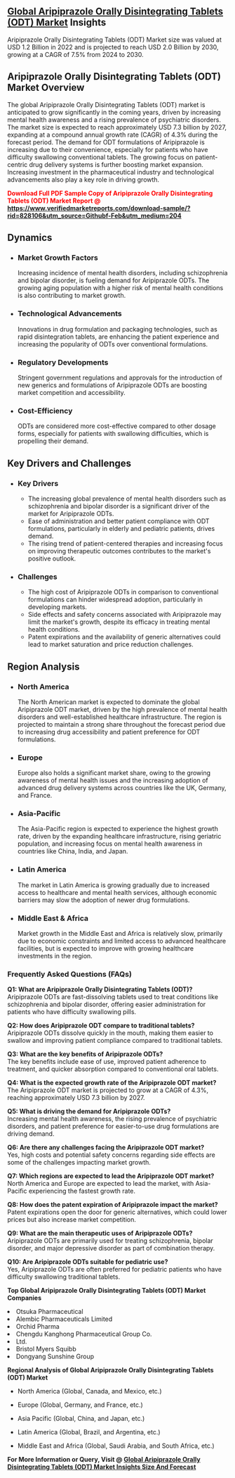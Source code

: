 <h2><a href="https://www.verifiedmarketreports.com/download-sample/?rid=828106&amp;utm_source=Githubf&amp;utm_medium=204" target="_blank">Global Aripiprazole Orally Disintegrating Tablets (ODT) Market</a> Insights</h2><p>Aripiprazole Orally Disintegrating Tablets (ODT) Market size was valued at USD 1.2 Billion in 2022 and is projected to reach USD 2.0 Billion by 2030, growing at a CAGR of 7.5% from 2024 to 2030.</p><p> <h2>Aripiprazole Orally Disintegrating Tablets (ODT) Market Overview</h2> <p>The global Aripiprazole Orally Disintegrating Tablets (ODT) market is anticipated to grow significantly in the coming years, driven by increasing mental health awareness and a rising prevalence of psychiatric disorders. The market size is expected to reach approximately USD 7.3 billion by 2027, expanding at a compound annual growth rate (CAGR) of 4.3% during the forecast period. The demand for ODT formulations of Aripiprazole is increasing due to their convenience, especially for patients who have difficulty swallowing conventional tablets. The growing focus on patient-centric drug delivery systems is further boosting market expansion. Increasing investment in the pharmaceutical industry and technological advancements also play a key role in driving growth.</p> <p><strong><p><span class=""><span style="color: #ff0000;"><strong>Download Full PDF Sample Copy of Aripiprazole Orally Disintegrating Tablets (ODT) Market Report</strong> @ </span><a href="https://www.verifiedmarketreports.com/download-sample/?rid=828106&amp;utm_source=Githubf-Feb&amp;utm_medium=204" target="_blank">https://www.verifiedmarketreports.com/download-sample/?rid=828106&amp;utm_source=Githubf-Feb&amp;utm_medium=204</a></span></p></strong></p> <h2>Dynamics</h2> <ul> <li><h3>Market Growth Factors</h3> Increasing incidence of mental health disorders, including schizophrenia and bipolar disorder, is fueling demand for Aripiprazole ODTs. The growing aging population with a higher risk of mental health conditions is also contributing to market growth.</li> <li><h3>Technological Advancements</h3> Innovations in drug formulation and packaging technologies, such as rapid disintegration tablets, are enhancing the patient experience and increasing the popularity of ODTs over conventional formulations.</li> <li><h3>Regulatory Developments</h3> Stringent government regulations and approvals for the introduction of new generics and formulations of Aripiprazole ODTs are boosting market competition and accessibility.</li> <li><h3>Cost-Efficiency</h3> ODTs are considered more cost-effective compared to other dosage forms, especially for patients with swallowing difficulties, which is propelling their demand.</li> </ul> <h2>Key Drivers and Challenges</h2> <ul> <li><h3>Key Drivers</h3> <ul> <li>The increasing global prevalence of mental health disorders such as schizophrenia and bipolar disorder is a significant driver of the market for Aripiprazole ODTs.</li> <li>Ease of administration and better patient compliance with ODT formulations, particularly in elderly and pediatric patients, drives demand.</li> <li>The rising trend of patient-centered therapies and increasing focus on improving therapeutic outcomes contributes to the market's positive outlook.</li> </ul> </li> <li><h3>Challenges</h3> <ul> <li>The high cost of Aripiprazole ODTs in comparison to conventional formulations can hinder widespread adoption, particularly in developing markets.</li> <li>Side effects and safety concerns associated with Aripiprazole may limit the market's growth, despite its efficacy in treating mental health conditions.</li> <li>Patent expirations and the availability of generic alternatives could lead to market saturation and price reduction challenges.</li> </ul> </li> </ul> <h2>Region Analysis</h2> <ul> <li><h3>North America</h3> The North American market is expected to dominate the global Aripiprazole ODT market, driven by the high prevalence of mental health disorders and well-established healthcare infrastructure. The region is projected to maintain a strong share throughout the forecast period due to increasing drug accessibility and patient preference for ODT formulations.</li> <li><h3>Europe</h3> Europe also holds a significant market share, owing to the growing awareness of mental health issues and the increasing adoption of advanced drug delivery systems across countries like the UK, Germany, and France.</li> <li><h3>Asia-Pacific</h3> The Asia-Pacific region is expected to experience the highest growth rate, driven by the expanding healthcare infrastructure, rising geriatric population, and increasing focus on mental health awareness in countries like China, India, and Japan.</li> <li><h3>Latin America</h3> The market in Latin America is growing gradually due to increased access to healthcare and mental health services, although economic barriers may slow the adoption of newer drug formulations.</li> <li><h3>Middle East & Africa</h3> Market growth in the Middle East and Africa is relatively slow, primarily due to economic constraints and limited access to advanced healthcare facilities, but is expected to improve with growing healthcare investments in the region.</li> </ul> <h3>Frequently Asked Questions (FAQs)</h3> <p><strong>Q1: What are Aripiprazole Orally Disintegrating Tablets (ODT)?</strong> <br> Aripiprazole ODTs are fast-dissolving tablets used to treat conditions like schizophrenia and bipolar disorder, offering easier administration for patients who have difficulty swallowing pills.</p> <p><strong>Q2: How does Aripiprazole ODT compare to traditional tablets?</strong> <br> Aripiprazole ODTs dissolve quickly in the mouth, making them easier to swallow and improving patient compliance compared to traditional tablets.</p> <p><strong>Q3: What are the key benefits of Aripiprazole ODTs?</strong> <br> The key benefits include ease of use, improved patient adherence to treatment, and quicker absorption compared to conventional oral tablets.</p> <p><strong>Q4: What is the expected growth rate of the Aripiprazole ODT market?</strong> <br> The Aripiprazole ODT market is projected to grow at a CAGR of 4.3%, reaching approximately USD 7.3 billion by 2027.</p> <p><strong>Q5: What is driving the demand for Aripiprazole ODTs?</strong> <br> Increasing mental health awareness, the rising prevalence of psychiatric disorders, and patient preference for easier-to-use drug formulations are driving demand.</p> <p><strong>Q6: Are there any challenges facing the Aripiprazole ODT market?</strong> <br> Yes, high costs and potential safety concerns regarding side effects are some of the challenges impacting market growth.</p> <p><strong>Q7: Which regions are expected to lead the Aripiprazole ODT market?</strong> <br> North America and Europe are expected to lead the market, with Asia-Pacific experiencing the fastest growth rate.</p> <p><strong>Q8: How does the patent expiration of Aripiprazole impact the market?</strong> <br> Patent expirations open the door for generic alternatives, which could lower prices but also increase market competition.</p> <p><strong>Q9: What are the main therapeutic uses of Aripiprazole ODTs?</strong> <br> Aripiprazole ODTs are primarily used for treating schizophrenia, bipolar disorder, and major depressive disorder as part of combination therapy.</p> <p><strong>Q10: Are Aripiprazole ODTs suitable for pediatric use?</strong> <br> Yes, Aripiprazole ODTs are often preferred for pediatric patients who have difficulty swallowing traditional tablets.</p> </p><p><strong>Top Global Aripiprazole Orally Disintegrating Tablets (ODT) Market Companies</strong></p><div data-test-id=""><p><li>Otsuka Pharmaceutical</li><li> Alembic Pharmaceuticals Limited</li><li> Orchid Pharma</li><li> Chengdu Kanghong Pharmaceutical Group Co.</li><li>Ltd.</li><li> Bristol Myers Squibb</li><li> Dongyang Sunshine Group</li></p><div><strong>Regional Analysis of&nbsp;Global Aripiprazole Orally Disintegrating Tablets (ODT) Market</strong></div><ul><li dir="ltr"><p dir="ltr">North America&nbsp;(Global, Canada, and Mexico, etc.)</p></li><li dir="ltr"><p dir="ltr">Europe (Global, Germany, and France, etc.)</p></li><li dir="ltr"><p dir="ltr">Asia Pacific&nbsp;(Global, China, and Japan, etc.)</p></li><li dir="ltr"><p dir="ltr">Latin America&nbsp;(Global, Brazil, and Argentina, etc.)</p></li><li dir="ltr">Middle East and Africa&nbsp;(Global, Saudi Arabia, and South Africa, etc.)</li></ul><p><strong>For More Information or Query, Visit @&nbsp;</strong><strong><a href="https://www.verifiedmarketreports.com/product/aripiprazole-orally-disintegrating-tablets-odt-market/?utm_source=Githubf&amp;utm_medium=204" target="_blank">Global Aripiprazole Orally Disintegrating Tablets (ODT) Market Insights Size And Forecast</a></strong></p></div>
